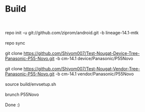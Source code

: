 # Build<br></br>
repo init -u git://github.com/ziprom/android.git -b lineage-14.1-mtk<br></br>
repo sync<br></br>
git clone https://github.com/Shivom007/Test-Nougat-Device-Tree-Panasonic-P55-Novo.git -b cm-14.1 device/Panasonic/P55Novo<br></br>
git clone https://github.com/Shivom007/Test-Nougat-Vendor-Tree-Panasonic-P55-Novo.git -b cm-14.1 vendor/Panasonic/P55Novo<br></br>
source build/envsetup.sh<br></br>
brunch P55Novo<br></br>
Done :)
